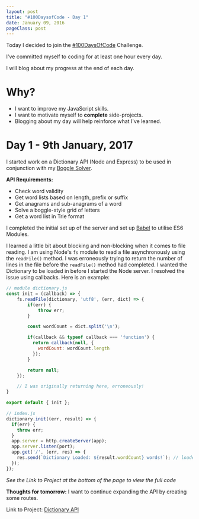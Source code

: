 ```yaml
---
layout: post
title: "#100DaysofCode - Day 1"
date: January 09, 2016
pageClass: post
---
```


Today I decided to join the [#100DaysOfCode](https://medium.freecodecamp.com/join-the-100daysofcode-556ddb4579e4#.a15whv210) Challenge.

I've committed myself to coding for at least one hour every day.

I will blog about my progress at the end of each day.

# Why?

- I want to improve my JavaScript skills.
- I want to motivate myself to **complete** side-projects.
- Blogging about my day will help reinforce what I've learned.

# Day 1 - 9th January, 2017

I started work on a Dictionary API (Node and Express) to be used in conjunction with my [Boggle Solver](http://lyndseyb.co.uk/boggle-solver/).

**API Requirements:**

- Check word validity
- Get word lists based on length, prefix or suffix 
- Get anagrams and sub-anagrams of a word
- Solve a boggle-style grid of letters
- Get a word list in Trie format

I completed the initial set up of the server and set up [Babel](https://babeljs.io/) to utilise ES6 Modules.

I learned a little bit about blocking and non-blocking when it comes to file reading. I am using Node's ```fs``` module to read a file asynchronously using the ```readFile()``` method. I was erroneously trying to return the number of lines in the file before the ```readFile()``` method had completed. I wanted the Dictionary to be loaded in before I started the Node server. I resolved the issue using callbacks. Here is an example:

```javascript
// module dictionary.js
const init = (callback) => {
	fs.readFile(dictionary, 'utf8', (err, dict) => {
		if(err) {
			throw err;
		}

		const wordCount = dict.split('\n');

		if(callback && typeof callback === 'function') {
		  return callback(null, {
			wordCount: wordCount.length
		  });
		}

		return null;
	});

	// I was originally returning here, erroneously!
}

export default { init };

// index.js
dictionary.init((err, result) => {
  if(err) {
    throw err;
  }
  app.server = http.createServer(app);
  app.server.listen(port);
  app.get('/', (err, res) => {
    res.send(`Dictionary Loaded: ${result.wordCount} words!`); // loaded 270,000 words!
  });
});
```

*See the Link to Project at the bottom of the page to view the full code*

**Thoughts for tomorrow:** I want to continue expanding the API by creating some routes.

Link to Project: [Dictionary API](https://github.com/lyndseybrowning/dictionary-api)
